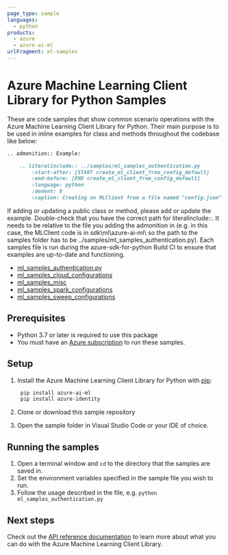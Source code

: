 ```yaml
---
page_type: sample
languages:
  - python
products:
  - azure
  - azure-ai-ml
urlFragment: ml-samples
---
```


# Azure Machine Learning Client Library for Python Samples

These are code samples that show common scenario operations with the Azure Machine Learning Client Library for Python.
Their main purpose is to be used in inline examples for class and methods throughout the codebase like below:

```markdown
.. admonition:: Example:

    .. literalinclude:: ../samples/ml_samples_authentication.py
        :start-after: [START create_ml_client_from_config_default]
        :end-before: [END create_ml_client_from_config_default]
        :language: python
        :dedent: 8
        :caption: Creating an MLClient from a file named "config.json" in directory "src".
```

If adding or updating
a public class or method, please add or update the example. Double-check that you have the correct path for literalinclude::. It needs to be relative to the file you adding the admonition in (e.g. in this case, the MLClient code is in sdk\ml\azure-ai-ml\ so the path to the samples folder has to be ../samples/ml_samples_authentication.py). Each samples file is run during the azure-sdk-for-python Build CI to ensure that examples are up-to-date and functioning.


* [ml_samples_authentication.py](https://github.com/Azure/azure-sdk-for-python/tree/main/sdk/ml/azure-ai-ml/samples/ml_samples_authentication.py)
* [ml_samples_cloud_configurations](https://github.com/Azure/azure-sdk-for-python/tree/main/sdk/ml/azure-ai-ml/samples/ml_samples_cloud_configurations.py)
* [ml_samples_misc](https://github.com/Azure/azure-sdk-for-python/tree/main/sdk/ml/azure-ai-ml/samples/ml_samples_misc.py)
* [ml_samples_spark_configurations](https://github.com/Azure/azure-sdk-for-python/tree/main/sdk/ml/azure-ai-ml/samples/ml_samples_spark_configurations.py)
* [ml_samples_sweep_configurations](https://github.com/Azure/azure-sdk-for-python/tree/main/sdk/ml/azure-ai-ml/samples/ml_samples_sweep_configurations.py)

## Prerequisites

* Python 3.7 or later is required to use this package
* You must have an [Azure subscription](https://azure.microsoft.com/free/) to run these samples.

## Setup

1. Install the Azure Machine Learning Client Library for Python with [pip](https://pypi.org/project/pip/):

   ```bash
    pip install azure-ai-ml
    pip install azure-identity
    ```

2. Clone or download this sample repository
3. Open the sample folder in Visual Studio Code or your IDE of choice.

## Running the samples

1. Open a terminal window and `cd` to the directory that the samples are saved in.
2. Set the environment variables specified in the sample file you wish to run.
3. Follow the usage described in the file, e.g. `python ml_samples_authentication.py`

## Next steps

Check out the [API reference documentation](https://learn.microsoft.com/python/api/overview/azure/ai-ml-readme?view=azure-python) to learn more about what you can do with the Azure Machine Learning Client Library.
